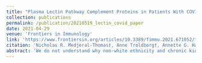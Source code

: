 ```yaml
---
title: "Plasma Lectin Pathway Complement Proteins in Patients With COVID-19 and Renal Disease"
collection: publications
permalink: /publication/20210519_lectin_covid_paper
date: 2021-04-29
venue: 'Frontiers in Immunology'
link: 'https://www.frontiersin.org/articles/10.3389/fimmu.2021.671052/full'
citation: 'Nicholas R. Medjeral-Thomas†, Anne Troldborg†, Annette G. Hansen†, <b>Jack S. Gisby†</b>, Candice L. Clarke, Maria Prendecki, Stephen P. McAdoo, Eleanor Sandhu, Liz Lightstone, David C. Thomas, Michelle Willicombe, Marina Botto, James E. Peters, Matthew C. Pickering1† and Steffen Thiel†. Plasma Lectin Pathway Complement Proteins in Patients With COVID-19 and Renal Disease. <i>Front. Immunol.</i> 12 (2021) doi:10.3389/fimmu.2021.671052.'
abstract: 'We do not understand why non-white ethnicity and chronic kidney disease increase susceptibility to COVID-19. The lectin pathway of complement activation is a key contributor to innate immunity and inflammation. Concentrations of plasma lectin pathway proteins influence pathway activity and vary with ethnicity. We measured circulating lectin proteins in a multi-ethnic cohort of chronic kidney disease patients with and without COVID19 infection to determine if lectin pathway activation was contributing to COVID19 severity. We measured 11 lectin proteins in serial samples from a cohort of 33 patients with chronic kidney impairment and COVID19. Controls were single plasma samples from 32 patients on dialysis and 32 healthy individuals. We demonstrated multiple associations between recognition molecules and associated proteases of the lectin pathway and COVID-19, including COVID-19 severity. Some of these associations were unique to patients of Asian and White ethnicity. Our novel findings demonstrate that COVID19 infection alters the concentration of plasma lectin proteins and some of these changes were linked to ethnicity. This suggests a role for the lectin pathway in the host response to COVID-19 and suggest that variability within this pathway may contribute to ethnicity-associated differences in susceptibility to severe COVID-19.'
---
```



